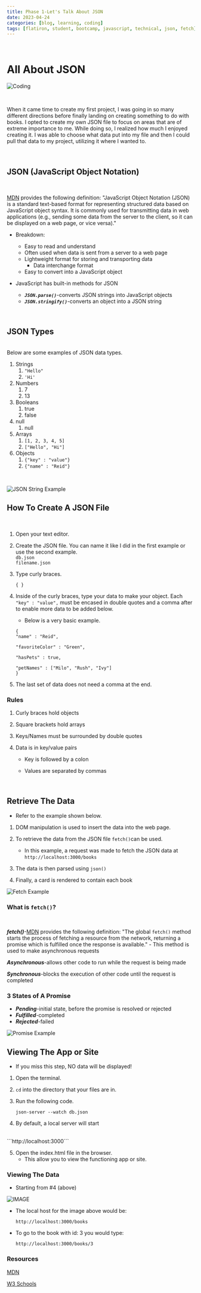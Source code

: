 ```yaml
---
title: Phase 1-Let's Talk About JSON 
date: 2023-04-24 
categories: [blog, learning, coding]
tags: [flatiron, student, bootcamp, javascript, technical, json, fetch]    #TAG names should always be in lowercase
---
```


<br>

# All About JSON

![Coding](https://learnandbuild.in/wp-content/uploads/2022/03/pre_c-program-2.jpg)

<br>

When it came time to create my first project, I was going in so many different directions before finally landing on creating something to do with books. I opted to create my own JSON file to focus on areas that are of extreme importance to me. While doing so, I realized how much I enjoyed creating it. I was able to choose what data put into my file and then I could pull that data to my project, utilizing it where I wanted to.

<br>

## JSON (**J**ava**S**cript **O**bject **N**otation)
<br>

[MDN](https://developer.mozilla.org/en-US/docs/Learn/JavaScript/Objects/JSON "JSON") provides the following definition: "JavaScript Object Notation (JSON) is a standard text-based format for representing structured data based on JavaScript object syntax. It is commonly used for transmitting data in web applications (e.g., sending some data from the server to the client, so it can be displayed on a web page, or vice versa)." 

- Breakdown:
    - Easy to read and understand
    - Often used when data is sent from a server to a web page
    - Lightweight format for storing and transporting data
        - Data interchange format
    - Easy to convert into a JavaScript object


- JavaScript has built-in methods for JSON
    - ***`JSON.parse()`***-converts JSON strings into JavaScript objects
    - ***`JSON.stringify()`***-converts an object into a JSON string

<br>

## JSON Types
<br>
Below are some examples of JSON data types. 

1. Strings
    1. `"Hello"`
    2. `'Hi'`
2. Numbers
    1. 7
    2. 13
3. Booleans
    1. true
    2. false
4. null
    1. null
5. Arrays
    1. `[1, 2, 3, 4, 5]`
    2. `["Hello", "Hi"]`
6. Objects
    1. `{"key" : "value"}`
    2. `{"name" : "Reid"}`
    
<br>

![JSON String Example](/assets/img/jsonex.png)

## How To Create A JSON File
<br>

1. Open your text editor.

2. Create the JSON file. You can name it like I did in the first example or use the second example.
    <br>
    `db.json`
    <br>
    `filename.json`

3. Type curly braces.


    ```{ }```

4. Inside of the curly braces, type your data to make your object. Each `"key" : "value",` must be encased in double quotes and a comma after to enable more data to be added below.
    - Below is a very basic example.


    ```
    {
    "name" : "Reid",

    "favoriteColor" : "Green",

    "hasPets" : true,

    "petNames" : ["Milo", "Rush", "Ivy"]
    }
    ```

5. The last set of data does not need a comma at the end. 

### Rules

1. Curly braces hold objects

2. Square brackets hold arrays

3. Keys/Names must be surrounded by double quotes

4. Data is in key/value pairs

    - Key is followed by a colon 

    - Values are separated by commas

<br>

## Retrieve The Data

- Refer to the example shown below. 

1. DOM manipulation is used to insert the data into the web page.

2. To retrieve the data from the JSON file `fetch()`can be used.
    - In this example, a request was made to fetch the JSON data at `http://localhost:3000/books`

3. The data is then parsed using `json()`

4. Finally, a card is rendered to contain each book
    

![Fetch Example](/assets/img/fetch.png)

### What is `fetch()`?
<br>

***fetch()***-[MDN](https://developer.mozilla.org/en-US/docs/Web/API/fetch "fetch()") provides the following definition: "The global `fetch()` method starts the process of fetching a resource from the network, returning a promise which is fulfilled once the response is available."
    - This method is used to make asynchronous requests

***Asynchronous***-allows other code to run while the request is being made 

***Synchronous***-blocks the execution of other code until the request is completed

### 3 States of A Promise

- ***Pending***-initial state, before the promise is resolved or rejected
- ***Fulfilled***-completed 
- ***Rejected***-failed

![Promise Example](https://developer.mozilla.org/en-US/docs/Web/JavaScript/Reference/Global_Objects/Promise/promises.png "Promise Diagram")

## Viewing The App or Site

- If you miss this step, NO data will be displayed!

1. Open the terminal.

2. `cd` into the directory that your files are in.

3. Run the following code.

    ```json-server --watch db.json```

4. By default, a local server will start
<br>
    ```http://localhost:3000```

5. Open the index.html file in the browser.
    - This allow you to view the functioning app or site.

### Viewing The Data

- Starting from #4 (above)

![IMAGE](/assets/img/json-data.png)

- The local host for the image above would be:

    ```http://localhost:3000/books```
- To go to the book with id: 3 you would type:

    ```http://localhost:3000/books/3```
### Resources

[MDN](https://developer.mozilla.org/en-US/)
<br>

[W3 Schools](https://www.w3schools.com/)